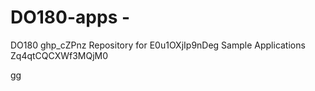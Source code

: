 # DO180-apps - 
DO180 ghp_cZPnz Repository for E0u1OXjIp9nDeg Sample Applications Zq4qtCQCXWf3MQjM0


gg



 
